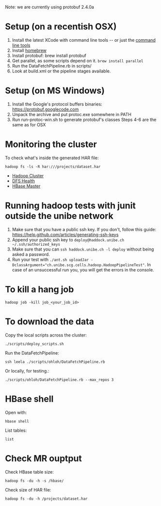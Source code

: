 Note: we are currently using protobuf 2.4.0a

# Setup (on a recentish OSX) #

 1. Install the latest XCode with command line tools -- or just the [command line tools](https://medium.com/kr-projects/6e54e8c50dc8)
 2. Install [homebrew](http://mxcl.github.io/homebrew/)
 3. Install protobuf: brew install protobuf
 4. Get parallel, as some scripts depend on it. `brew install parallel`
 5. Run the DataFetchPipeline.rb in scripts/
 6. Look at build.xml or the pipeline stages available.

# Setup (on MS Windows) #

 1. Install the Google's protocol buffers binaries: https://protobuf.googlecode.com
 2. Unpack the archive and put protoc.exe somewhere in PATH
 3. Run run-protoc-win.sh to generate protobuf's classes
 Steps 4-6 are the same as for OSX

# Monitoring the cluster #
To check what's inside the generated HAR file:

	hadoop fs -ls -R har:///projects/dataset.har

- [Hadoop Cluster](http://haddock:8088)
- [DFS Health](http://haddock:50070)
- [HBase Master](http://leela:60010)

# Running hadoop tests with junit outside the unibe network #

 1. Make sure that you have a public ssh key. If you don't, follow this guide: https://help.github.com/articles/generating-ssh-keys
 2. Append your public ssh key to `deploy@haddock.unibe.ch ~/.ssh/authorized_keys`
 3. Make sure that you can `ssh haddock.unibe.ch -l deploy` without being asked a password.
 4. Run your test with `./ant.sh uploadJar -DclassArgument="ch.unibe.scg.cells.hadoop.HadoopPipelineTest"`.
    In case of an unsuccessful run you, you will get the errors in the console.

# To kill a hang job #
	hadoop job -kill job_<your_job_id>

# To download the data #

Copy the local scripts across the cluster:

	./scripts/deploy_scripts.sh

Run the DataFetchPipeline:

	ssh leela ./scripts/ohloh/DataFetchPipeline.rb

Or locally, for testing.:

	./scripts/ohloh/DataFetchPipeline.rb --max_repos 3


# HBase shell #

Open with:

	hbase shell

List tables:

	list


# Check MR ouptput #

Check HBase table size:

	hadoop fs -du -h -s /hbase/

Check size of HAR file:

	hadoop fs -du -h /projects/dataset.har